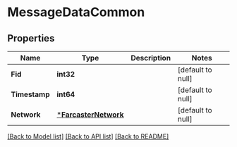 # MessageDataCommon

## Properties
Name | Type | Description | Notes
------------ | ------------- | ------------- | -------------
**Fid** | **int32** |  | [default to null]
**Timestamp** | **int64** |  | [default to null]
**Network** | [***FarcasterNetwork**](FarcasterNetwork.md) |  | [default to null]

[[Back to Model list]](../README.md#documentation-for-models) [[Back to API list]](../README.md#documentation-for-api-endpoints) [[Back to README]](../README.md)

